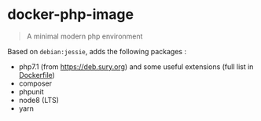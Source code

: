 # docker-php-image

> A minimal modern php environment

Based on `debian:jessie`, adds the following packages : 

* php7.1 (from https://deb.sury.org) and some useful extensions (full list in [Dockerfile](./Dockerfile))
* composer
* phpunit
* node8 (LTS)
* yarn
